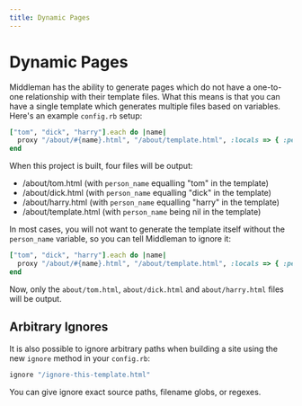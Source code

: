 ```yaml
---
title: Dynamic Pages
---
```


# Dynamic Pages

Middleman has the ability to generate pages which do not have a one-to-one relationship with their template files. What this means is that you can have a single template which generates multiple files based on variables. Here's an example `config.rb` setup:

``` ruby
["tom", "dick", "harry"].each do |name|
  proxy "/about/#{name}.html", "/about/template.html", :locals => { :person_name => name }
end
```

When this project is built, four files will be output:

* /about/tom.html (with `person_name` equalling "tom" in the template)
* /about/dick.html (with `person_name` equalling "dick" in the template)
* /about/harry.html (with `person_name` equalling "harry" in the template)
* /about/template.html (with `person_name` being nil in the template)

In most cases, you will not want to generate the template itself without the `person_name` variable, so you can tell Middleman to ignore it:

``` ruby
["tom", "dick", "harry"].each do |name|
  proxy "/about/#{name}.html", "/about/template.html", :locals => { :person_name => name }, :ignore => true
end
```

Now, only the `about/tom.html`, `about/dick.html` and `about/harry.html` files will be output.

## Arbitrary Ignores

It is also possible to ignore arbitrary paths when building a site using the new `ignore` method in your `config.rb`:

``` ruby
ignore "/ignore-this-template.html"
```

You can give ignore exact source paths, filename globs, or regexes.

